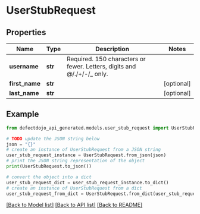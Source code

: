 # UserStubRequest


## Properties

Name | Type | Description | Notes
------------ | ------------- | ------------- | -------------
**username** | **str** | Required. 150 characters or fewer. Letters, digits and @/./+/-/_ only. | 
**first_name** | **str** |  | [optional] 
**last_name** | **str** |  | [optional] 

## Example

```python
from defectdojo_api_generated.models.user_stub_request import UserStubRequest

# TODO update the JSON string below
json = "{}"
# create an instance of UserStubRequest from a JSON string
user_stub_request_instance = UserStubRequest.from_json(json)
# print the JSON string representation of the object
print(UserStubRequest.to_json())

# convert the object into a dict
user_stub_request_dict = user_stub_request_instance.to_dict()
# create an instance of UserStubRequest from a dict
user_stub_request_from_dict = UserStubRequest.from_dict(user_stub_request_dict)
```
[[Back to Model list]](../README.md#documentation-for-models) [[Back to API list]](../README.md#documentation-for-api-endpoints) [[Back to README]](../README.md)


